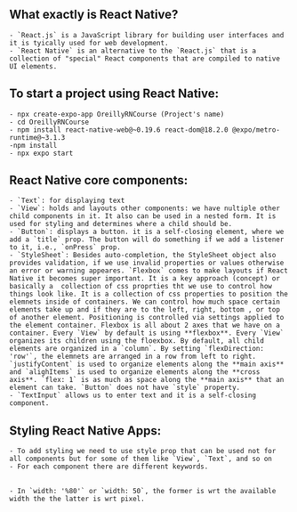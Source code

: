 ## What exactly is React Native?
    - `React.js` is a JavaScript library for building user interfaces and it is tyically used for web development.
    - `React Native` is an alternative to the `React.js` that is a collection of "special" React components that are compiled to native UI elements.

## To start a project using React Native:
    - npx create-expo-app OreillyRNCourse (Project's name)
    - cd OreillyRNCourse
    - npm install react-native-web@~0.19.6 react-dom@18.2.0 @expo/metro-runtime@~3.1.3
    -npm install
    - npx expo start

## React Native core components:
    - `Text`: for displaying text
    - `View`: holds and layouts other components: we have nultiple other child components in it. It also can be used in a nested form. It is used for styling and determines where a child should be.
    - `Button`: displays a button. it is a self-closing element, where we add a `title` prop. The button will do something if we add a listener to it, i.e., `onPress` prop.
    - `StyleSheet`: Besides auto-completion, the StyleSheet object also provides validation, if we use invalid properties or values otherwise an error or warning appeares. `Flexbox` comes to make layouts if React Native it becomes super important. It is a key approach (concept) or basically a  collection of css proprties tht we use to control how things look like. It is a collection of css properties to position the elemnets inside of containers. We can control how much space certain elements take up and if they are to the left, right, bottom , or top of another element. Positioning is controlled via settings applied to the element container. Flexbox is all about 2 axes that we have on a container. Every `View` by default is using **flexbox**. Every `View` organizes its children using the floexbox. By default, all child elements are organized in a `column`. By setting `flexDirection: 'row'`, the elemnets are arranged in a row from left to right. `justifyContent` is used to organize elements along the **main axis** and `alighItems` is used to organize elements along the **cross axis**. `flex: 1` is as much as space along the **main axis** that an element can take. `Button` does not have `style` property.
    - `TextInput` allows us to enter text and it is a self-closing component.
    
## Styling React Native Apps:
    - To add styling we need to use style prop that can be used not for all components but for some of them like `View`, `Text`, and so on
    - For each component there are different keywords.

##
    - In `width: '%80'` or `width: 50`, the former is wrt the available width the the latter is wrt pixel.



















